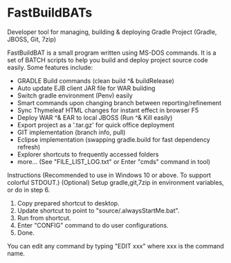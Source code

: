 # FastBuildBATs
Developer tool for managing, building &amp; deploying Gradle Project (Gradle, JBOSS, Git, 7zip)

FastBuildBAT is a small program written using MS-DOS commands.
It is a set of BATCH scripts to help you build and deploy project source code easily. Some features include:
- GRADLE Build commands (clean build ^& buildRelease)
- Auto update EJB client JAR file for WAR building
- Switch gradle environment (Penv) easily
- Smart commands upon changing branch between reporting/refinement 
- Sync Thymeleaf HTML changes for instant effect in browser F5
- Deploy WAR ^& EAR to local JBOSS (Run ^& Kill easily)
- Export project as a '.tar.gz' for quick office deployment
- GIT implementation (branch info, pull)
- Eclipse implementation (swapping gradle.build for fast dependency refresh)
- Explorer shortcuts to frequently accessed folders
- more... (See "FILE_LIST_LOG.txt" or Enter "cmds" command in tool)

Instructions
(Recommended to use in Windows 10 or above. To support colorful STDOUT.)
(Optional) Setup gradle,git,7zip in environment variables, or do in step 6.
1. Copy prepared shortcut to desktop.
2. Update shortcut to point to "source/.alwaysStartMe.bat".
3. Run from shortcut.
4. Enter "CONFIG" command to do user configurations.
5. Done.

You can edit any command by typing "EDIT xxx" where xxx is the command name.